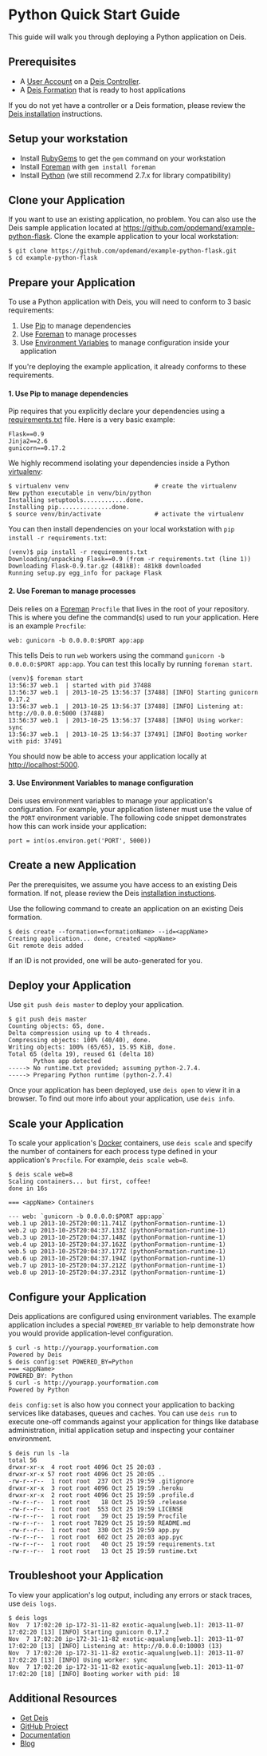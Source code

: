 # Python Quick Start Guide

This guide will walk you through deploying a Python application on Deis.

## Prerequisites

* A [User Account](http://docs.deis.io/en/latest/client/register/) on a [Deis Controller](http://docs.deis.io/en/latest/terms/controller/).
* A [Deis Formation](http://docs.deis.io/en/latest/gettingstarted/concepts/#formations) that is ready to host applications

If you do not yet have a controller or a Deis formation, please review the [Deis installation](http://docs.deis.io/en/latest/installation/) instructions.

## Setup your workstation

* Install [RubyGems](http://rubygems.org/pages/download) to get the `gem` command on your workstation
* Install [Foreman](http://ddollar.github.com/foreman/) with `gem install foreman`
* Install [Python](http://www.python.org/getit/) (we still recommend 2.7.x for library compatibility)

## Clone your Application

If you want to use an existing application, no problem.  You can also use the Deis sample application located at <https://github.com/opdemand/example-python-flask>.  Clone the example application to your local workstation:

    $ git clone https://github.com/opdemand/example-python-flask.git
    $ cd example-python-flask

## Prepare your Application

To use a Python application with Deis, you will need to conform to 3 basic requirements:

 1. Use [Pip](http://pypi.python.org/pypi/pip) to manage dependencies
 2. Use [Foreman](http://ddollar.github.com/foreman/) to manage processes
 3. Use [Environment Variables](https://help.ubuntu.com/community/EnvironmentVariables) to manage configuration inside your application

If you're deploying the example application, it already conforms to these requirements.

#### 1. Use Pip to manage dependencies

Pip requires that you explicitly declare your dependencies using a [requirements.txt](http://www.pip-installer.org/en/latest/cookbook.html) file. Here is a very basic example:

	Flask==0.9
	Jinja2==2.6
	gunicorn==0.17.2

We highly recommend isolating your dependencies inside a Python [virtualenv](https://python-guide.readthedocs.org/en/latest/dev/virtualenvs/):

    $ virtualenv venv                        # create the virtualenv
    New python executable in venv/bin/python
    Installing setuptools............done.
    Installing pip...............done.
    $ source venv/bin/activate               # activate the virtualenv
    
You can then install dependencies on your local workstation with `pip install -r requirements.txt`:

	(venv)$ pip install -r requirements.txt 
	Downloading/unpacking Flask==0.9 (from -r requirements.txt (line 1))
	Downloading Flask-0.9.tar.gz (481kB): 481kB downloaded
	Running setup.py egg_info for package Flask

#### 2. Use Foreman to manage processes

Deis relies on a [Foreman](http://ddollar.github.com/foreman/) `Procfile` that lives in the root of your repository.  This is where you define the command(s) used to run your application.  Here is an example `Procfile`:

    web: gunicorn -b 0.0.0.0:$PORT app:app

This tells Deis to run `web` workers using the command `gunicorn -b 0.0.0.0:$PORT app:app`. You can test this locally by running `foreman start`.

	(venv)$ foreman start
	13:56:37 web.1  | started with pid 37488
	13:56:37 web.1  | 2013-10-25 13:56:37 [37488] [INFO] Starting gunicorn 0.17.2
	13:56:37 web.1  | 2013-10-25 13:56:37 [37488] [INFO] Listening at: http://0.0.0.0:5000 (37488)
	13:56:37 web.1  | 2013-10-25 13:56:37 [37488] [INFO] Using worker: sync
	13:56:37 web.1  | 2013-10-25 13:56:37 [37491] [INFO] Booting worker with pid: 37491

You should now be able to access your application locally at <http://localhost:5000>.

#### 3. Use Environment Variables to manage configuration

Deis uses environment variables to manage your application's configuration. For example, your application listener must use the value of the `PORT` environment variable. The following code snippet demonstrates how this can work inside your application:

    port = int(os.environ.get('PORT', 5000))

## Create a new Application

Per the prerequisites, we assume you have access to an existing Deis formation. If not, please review the Deis [installation instuctions](http://docs.deis.io/en/latest/gettingstarted/installation/).

Use the following command to create an application on an existing Deis formation.

    $ deis create --formation=<formationName> --id=<appName>
	Creating application... done, created <appName>
	Git remote deis added
    
If an ID is not provided, one will be auto-generated for you.

## Deploy your Application

Use `git push deis master` to deploy your application.

	$ git push deis master
	Counting objects: 65, done.
	Delta compression using up to 4 threads.
	Compressing objects: 100% (40/40), done.
	Writing objects: 100% (65/65), 15.95 KiB, done.
	Total 65 (delta 19), reused 61 (delta 18)
	       Python app detected
	-----> No runtime.txt provided; assuming python-2.7.4.
	-----> Preparing Python runtime (python-2.7.4)

Once your application has been deployed, use `deis open` to view it in a browser. To find out more info about your application, use `deis info`.

## Scale your Application

To scale your application's [Docker](http://docker.io) containers, use `deis scale` and specify the number of containers for each process type defined in your application's `Procfile`. For example, `deis scale web=8`.

	$ deis scale web=8
	Scaling containers... but first, coffee!
	done in 16s
	
	=== <appName> Containers
	
	--- web: `gunicorn -b 0.0.0.0:$PORT app:app`
	web.1 up 2013-10-25T20:00:11.741Z (pythonFormation-runtime-1)
	web.2 up 2013-10-25T20:04:37.133Z (pythonFormation-runtime-1)
	web.3 up 2013-10-25T20:04:37.148Z (pythonFormation-runtime-1)
	web.4 up 2013-10-25T20:04:37.162Z (pythonFormation-runtime-1)
	web.5 up 2013-10-25T20:04:37.177Z (pythonFormation-runtime-1)
	web.6 up 2013-10-25T20:04:37.194Z (pythonFormation-runtime-1)
	web.7 up 2013-10-25T20:04:37.212Z (pythonFormation-runtime-1)
	web.8 up 2013-10-25T20:04:37.231Z (pythonFormation-runtime-1)


## Configure your Application

Deis applications are configured using environment variables. The example application includes a special `POWERED_BY` variable to help demonstrate how you would provide application-level configuration. 

	$ curl -s http://yourapp.yourformation.com
	Powered by Deis
	$ deis config:set POWERED_BY=Python
	=== <appName>
	POWERED_BY: Python
	$ curl -s http://yourapp.yourformation.com
	Powered by Python

`deis config:set` is also how you connect your application to backing services like databases, queues and caches. You can use `deis run` to execute one-off commands against your application for things like database administration, initial application setup and inspecting your container environment.

	$ deis run ls -la
	total 56
	drwxr-xr-x  4 root root 4096 Oct 25 20:03 .
	drwxr-xr-x 57 root root 4096 Oct 25 20:05 ..
	-rw-r--r--  1 root root  237 Oct 25 19:59 .gitignore
	drwxr-xr-x  3 root root 4096 Oct 25 19:59 .heroku
	drwxr-xr-x  2 root root 4096 Oct 25 19:59 .profile.d
	-rw-r--r--  1 root root   18 Oct 25 19:59 .release
	-rw-r--r--  1 root root  553 Oct 25 19:59 LICENSE
	-rw-r--r--  1 root root   39 Oct 25 19:59 Procfile
	-rw-r--r--  1 root root 7829 Oct 25 19:59 README.md
	-rw-r--r--  1 root root  330 Oct 25 19:59 app.py
	-rw-r--r--  1 root root  602 Oct 25 20:03 app.pyc
	-rw-r--r--  1 root root   40 Oct 25 19:59 requirements.txt
	-rw-r--r--  1 root root   13 Oct 25 19:59 runtime.txt

## Troubleshoot your Application

To view your application's log output, including any errors or stack traces, use `deis logs`.

    $ deis logs
	Nov  7 17:02:20 ip-172-31-11-82 exotic-aqualung[web.1]: 2013-11-07 17:02:20 [13] [INFO] Starting gunicorn 0.17.2
	Nov  7 17:02:20 ip-172-31-11-82 exotic-aqualung[web.1]: 2013-11-07 17:02:20 [13] [INFO] Listening at: http://0.0.0.0:10003 (13)
	Nov  7 17:02:20 ip-172-31-11-82 exotic-aqualung[web.1]: 2013-11-07 17:02:20 [13] [INFO] Using worker: sync
	Nov  7 17:02:20 ip-172-31-11-82 exotic-aqualung[web.1]: 2013-11-07 17:02:20 [18] [INFO] Booting worker with pid: 18

## Additional Resources

* [Get Deis](http://deis.io/get-deis/)
* [GitHub Project](https://github.com/opdemand/deis)
* [Documentation](http://docs.deis.io/)
* [Blog](http://deis.io/blog/)
